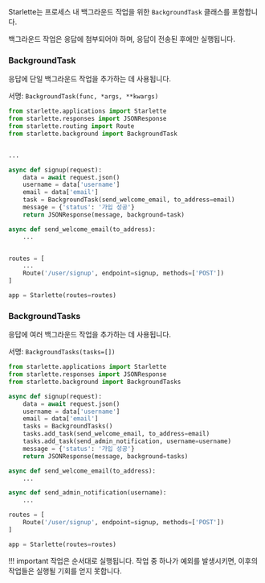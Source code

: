 Starlette는 프로세스 내 백그라운드 작업을 위한 `BackgroundTask` 클래스를 포함합니다.

백그라운드 작업은 응답에 첨부되어야 하며, 응답이 전송된 후에만 실행됩니다.

### BackgroundTask

응답에 단일 백그라운드 작업을 추가하는 데 사용됩니다.

서명: `BackgroundTask(func, *args, **kwargs)`

```python
from starlette.applications import Starlette
from starlette.responses import JSONResponse
from starlette.routing import Route
from starlette.background import BackgroundTask


...

async def signup(request):
    data = await request.json()
    username = data['username']
    email = data['email']
    task = BackgroundTask(send_welcome_email, to_address=email)
    message = {'status': '가입 성공'}
    return JSONResponse(message, background=task)

async def send_welcome_email(to_address):
    ...


routes = [
    ...
    Route('/user/signup', endpoint=signup, methods=['POST'])
]

app = Starlette(routes=routes)
```

### BackgroundTasks

응답에 여러 백그라운드 작업을 추가하는 데 사용됩니다.

서명: `BackgroundTasks(tasks=[])`

```python
from starlette.applications import Starlette
from starlette.responses import JSONResponse
from starlette.background import BackgroundTasks

async def signup(request):
    data = await request.json()
    username = data['username']
    email = data['email']
    tasks = BackgroundTasks()
    tasks.add_task(send_welcome_email, to_address=email)
    tasks.add_task(send_admin_notification, username=username)
    message = {'status': '가입 성공'}
    return JSONResponse(message, background=tasks)

async def send_welcome_email(to_address):
    ...

async def send_admin_notification(username):
    ...

routes = [
    Route('/user/signup', endpoint=signup, methods=['POST'])
]

app = Starlette(routes=routes)
```

!!! important
    작업은 순서대로 실행됩니다. 작업 중 하나가 예외를 발생시키면,
    이후의 작업들은 실행될 기회를 얻지 못합니다.
